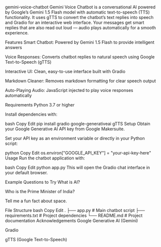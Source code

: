 gemini-voice-chatbot
Gemini Voice Chatbot is a conversational AI powered by Google’s Gemini 1.5 Flash model with automatic text-to-speech (TTS) functionality. It uses gTTS to convert the chatbot’s text replies into speech and Gradio for an interactive web interface. Your messages get smart replies that are also read out loud — audio plays automatically for a smooth experience.

Features
Smart Chatbot: Powered by Gemini 1.5 Flash to provide intelligent answers

Voice Responses: Converts chatbot replies to natural speech using Google Text-to-Speech (gTTS)

Interactive UI: Clean, easy-to-use interface built with Gradio

Markdown Cleaner: Removes markdown formatting for clear speech output

Auto-Playing Audio: JavaScript injected to play voice responses automatically

Requirements
Python 3.7 or higher

Install dependencies with:

bash
Copy
Edit
pip install gradio google-generativeai gTTS
Setup
Obtain your Google Generative AI API key from Google Makersuite.

Set your API key as an environment variable or directly in your Python script:

python
Copy
Edit
os.environ["GOOGLE_API_KEY"] = "your-api-key-here"
Usage
Run the chatbot application with:

bash
Copy
Edit
python app.py
This will open the Gradio chat interface in your default browser.

Example Questions to Try
What is AI?

Who is the Prime Minister of India?

Tell me a fun fact about space.

File Structure
bash
Copy
Edit
.
├── app.py              # Main chatbot script
├── requirements.txt    # Project dependencies
└── README.md           # Project documentation
Acknowledgements
Google Generative AI (Gemini)

Gradio

gTTS (Google Text-to-Speech)

